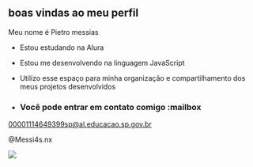 ## boas vindas ao meu perfil

Meu nome é Pietro messias

- Estou estudando na Alura
- Estou me desenvolvendo na linguagem JavaScript
- Utilizo esse espaço para minha organização e compartilhamento dos meus projetos desenvolvidos

- ### Você pode entrar em contato comigo :mailbox

00001114649399sp@al.educacao.sp.gov.br

@Messi4s.nx

![](https://media1.tenor.com/m/1nwjs8in1DUAAAAd/el-bicho-tomando-jugo-cr7.gif)
